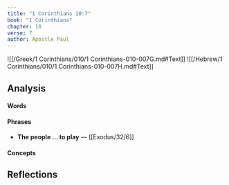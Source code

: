 ```yaml
---
title: "1 Corinthians 10:7"
book: "1 Corinthians"
chapter: 10
verse: 7
author: Apostle Paul
---
```

![[/Greek/1 Corinthians/010/1 Corinthians-010-007G.md#Text]]
![[/Hebrew/1 Corinthians/010/1 Corinthians-010-007H.md#Text]]

## Analysis

#### Words

#### Phrases
- **The people ... to play** — [[Exodus/32/6]]

#### Concepts

## Reflections
